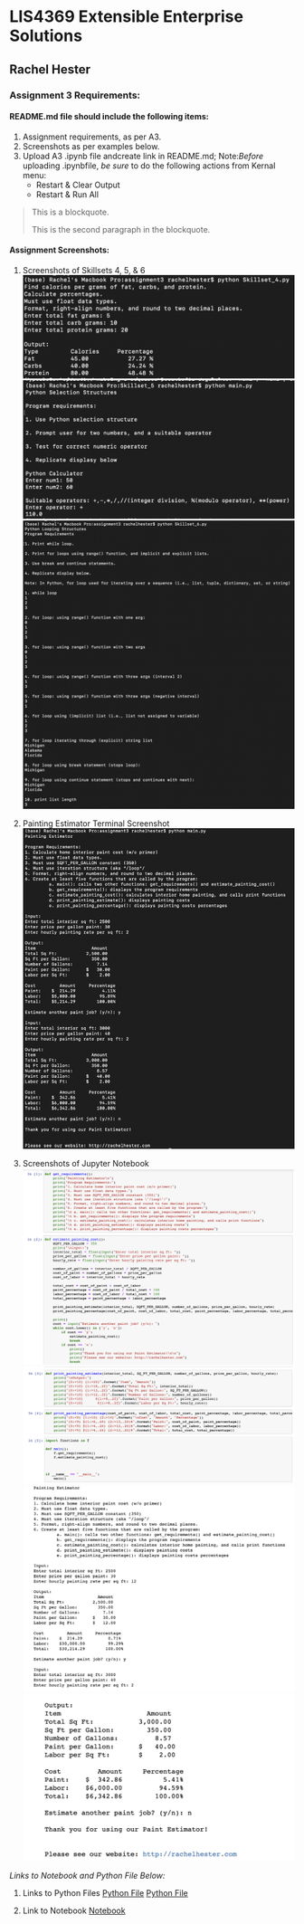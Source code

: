 
# LIS4369 Extensible Enterprise Solutions

## Rachel Hester

### Assignment 3 Requirements:


#### README.md file should include the following items:

1. Assignment requirements, as per A3.
2. Screenshots as per examples below.
3. Upload A3 .ipynb file andcreate link in README.md;
    Note:*Before* uploading .ipynbfile, *be sure* to do the following actions from Kernal menu:
     - Restart & Clear Output
     - Restart & Run All

> This is a blockquote.
> 
> This is the second paragraph in the blockquote.
>

#### Assignment Screenshots:
1. Screenshots of Skillsets 4, 5, & 6
![Skillset 4](img/Skillset_4.png)
![Skillset 5](img/Skillset_5.png)
![Skillset 6](img/Skillset_6.png)

2. Painting Estimator Terminal Screenshot                                  
![Painting Estimator Terminal Screenshot](img/A3_0.png) 

3. Screenshots of Jupyter Notebook
![Jupyter Notebook Part 1](img/A3_1.png)
![Jupyter Notebook Part 2](img/A3_2.png)
![Jupyter Notebook Part 3](img/A3_3.png)
![Jupyter Notebook Part 4](img/A3_4.png)


*Links to Notebook and Python File Below:* 

1. Links to Python Files
[Python File](docs/functions.py "A3 Python File Functions")
[Python File](docs/main.py "A3 Python File Main")

2. Link to Notebook
[Notebook](docs/Assignment_3.ipynb "A3 Jupyter Notebook")


